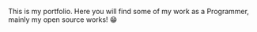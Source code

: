 This is my portfolio. Here you will find some of my work as a Programmer, mainly my open source works! 😁
